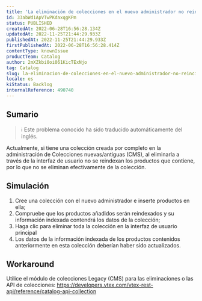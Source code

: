 ```yaml
---
title: 'La eliminación de colecciones en el nuevo administrador no reincide en los productos'
id: 33abWd1ApVTwPKdaxqgKPm
status: PUBLISHED
createdAt: 2022-06-28T16:56:28.134Z
updatedAt: 2022-11-25T21:44:29.933Z
publishedAt: 2022-11-25T21:44:29.933Z
firstPublishedAt: 2022-06-28T16:56:28.414Z
contentType: knownIssue
productTeam: Catalog
author: 2mXZkbi0oi061KicTExNjo
tag: Catalog
slug: la-eliminacion-de-colecciones-en-el-nuevo-administrador-no-reincide-en-los-productos
locale: es
kiStatus: Backlog
internalReference: 490740
---
```


## Sumario

>ℹ️ Este problema conocido ha sido traducido automáticamente del inglés.


Actualmente, si tiene una colección creada por completo en la administración de Colecciones nuevas/antiguas (CMS), al eliminarla a través de la interfaz de usuario no se reindexan los productos que contiene, por lo que no se eliminan efectivamente de la colección.



## Simulación


1) Cree una colección con el nuevo administrador e inserte productos en ella;
2) Compruebe que los productos añadidos serán reindexados y su información indexada contendrá los datos de la colección;
3) Haga clic para eliminar toda la colección en la interfaz de usuario principal
4) Los datos de la información indexada de los productos contenidos anteriormente en esta colección deberían haber sido actualizados.



## Workaround


Utilice el módulo de colecciones Legacy (CMS) para las eliminaciones o las API de colecciones: https://developers.vtex.com/vtex-rest-api/reference/catalog-api-collection

